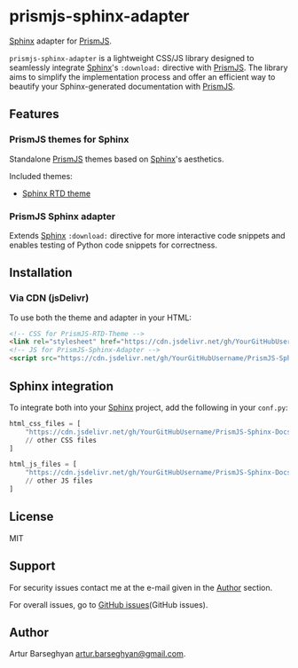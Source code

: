 # prismjs-sphinx-adapter

[Sphinx]: https://github.com/sphinx-doc/sphinx "Sphinx"
[sphinx_rtd_theme]: https://github.com/readthedocs/sphinx_rtd_theme "sphinx_rtd_theme"
[PrismJS]: https://github.com/PrismJS/prism "PrismJS"
[GitHub issues]: https://github.com/barseghyanartur/faker-file/issues "GitHub issues"

[Sphinx](Sphinx) adapter for [PrismJS](PrismJS).

``prismjs-sphinx-adapter`` is a lightweight CSS/JS library designed to seamlessly integrate [Sphinx](Sphinx)'s 
``:download:`` directive with [PrismJS](PrismJS). The library aims to simplify the implementation process and 
offer an efficient way to beautify your Sphinx-generated documentation with [PrismJS](PrismJS).

## Features

### PrismJS themes for Sphinx

Standalone [PrismJS](PrismJS) themes based on [Sphinx](Sphinx)'s aesthetics.

Included themes:

- [Sphinx RTD theme](sphinx_rtd_theme)

### PrismJS Sphinx adapter

Extends [Sphinx](Sphinx) ``:download:`` directive for more interactive code snippets and enables testing of 
Python code snippets for correctness.

## Installation

### Via CDN (jsDelivr)

To use both the theme and adapter in your HTML:

```html
<!-- CSS for PrismJS-RTD-Theme -->
<link rel="stylesheet" href="https://cdn.jsdelivr.net/gh/YourGitHubUsername/PrismJS-Sphinx-Docs/src/css/theme.css">
<!-- JS for PrismJS-Sphinx-Adapter -->
<script src="https://cdn.jsdelivr.net/gh/YourGitHubUsername/PrismJS-Sphinx-Docs/src/js/adapter.js"></script>
```

## Sphinx integration

To integrate both into your [Sphinx](Sphinx) project, add the following in your ``conf.py``:

```python
html_css_files = [
    "https://cdn.jsdelivr.net/gh/YourGitHubUsername/PrismJS-Sphinx-Docs/src/css/theme.css",
    // other CSS files
]

html_js_files = [
    "https://cdn.jsdelivr.net/gh/YourGitHubUsername/PrismJS-Sphinx-Docs/src/js/adapter.js",
    // other JS files
]
```

## License

MIT


## Support
For security issues contact me at the e-mail given in the [Author](#Author) section.

For overall issues, go to [GitHub issues](GitHub issues).

## Author

Artur Barseghyan [artur.barseghyan@gmail.com](artur.barseghyan@gmail.com).
